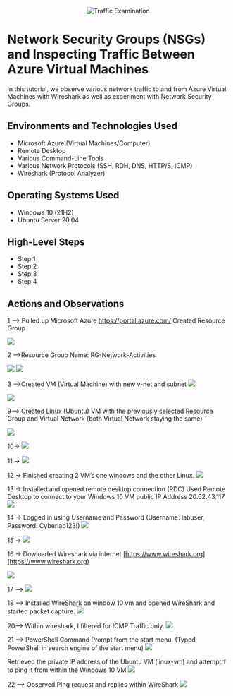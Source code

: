 <p align="center">
<img src="https://i.imgur.com/Ua7udoS.png" alt="Traffic Examination"/>
</p>

<h1>Network Security Groups (NSGs) and Inspecting Traffic Between Azure Virtual Machines</h1>
In this tutorial, we observe various network traffic to and from Azure Virtual Machines with Wireshark as well as experiment with Network Security Groups. <br />


<h2>Environments and Technologies Used</h2>

- Microsoft Azure (Virtual Machines/Computer)
- Remote Desktop
- Various Command-Line Tools
- Various Network Protocols (SSH, RDH, DNS, HTTP/S, ICMP)
- Wireshark (Protocol Analyzer)

<h2>Operating Systems Used </h2>

- Windows 10 (21H2)
- Ubuntu Server 20.04

<h2>High-Level Steps</h2>

- Step 1
- Step 2
- Step 3
- Step 4

<h2>Actions and Observations</h2>

1 --> Pulled up Microsoft Azure https://portal.azure.com/ Created Resource Group

<img src="https://github.com/timothycooperjr/Exploring-Azure-and-Networking-Concepts/blob/7605c6284a77601d4890880754ce93fb92685782/2.jpeg">

2 -->Resource Group Name: RG-Network-Activities

<img src="https://github.com/timothycooperjr/Exploring-Azure-and-Networking-Concepts/blob/83b3f03e33d9b34e0cb4d358403c221405f268ca/3.jpeg">

<img src="https://github.com/timothycooperjr/Exploring-Azure-and-Networking-Concepts/blob/1ee17510e69d8d1d5a445e78a120c981ed24a1c6/4.jpeg">

3 -->Created VM (Virtual Machine) with new v-net and subnet
<img src="https://github.com/timothycooperjr/Exploring-Azure-and-Networking-Concepts/blob/375cbda14c3c3ac18e143fee25cd9dd6dca77e7a/6.jpeg"><br />

<img src="https://github.com/timothycooperjr/Exploring-Azure-and-Networking-Concepts/blob/50c6838b5ff55194848b155d57ab235edef4d291/7.jpeg">

9--> Created Linux (Ubuntu) VM with the previously selected Resource Group and Virtual Network (both Virtual Network staying the same)

<img src="https://github.com/timothycooperjr/Exploring-Azure-and-Networking-Concepts/blob/5e9eef3599a01daf9e20c9c995a37ce48b2fa55c/9.png">

10-> <img src="https://github.com/timothycooperjr/Exploring-Azure-and-Networking-Concepts/blob/5e9eef3599a01daf9e20c9c995a37ce48b2fa55c/10.png">

11 -> <img src="https://github.com/timothycooperjr/Exploring-Azure-and-Networking-Concepts/blob/5e9eef3599a01daf9e20c9c995a37ce48b2fa55c/11.png">

12 -> Finished creating 2 VM’s one windows and the other Linux.
<img src="https://github.com/timothycooperjr/Exploring-Azure-and-Networking-Concepts/blob/5e9eef3599a01daf9e20c9c995a37ce48b2fa55c/12.png">

13 -> Installed and opened remote desktop connection (RDC)
      Used Remote Desktop to connect to your Windows 10 VM public IP Address 20.62.43.117
<img src="https://github.com/timothycooperjr/Exploring-Azure-and-Networking-Concepts/blob/5e9eef3599a01daf9e20c9c995a37ce48b2fa55c/13.png">

14 -> Logged in using Username and Password
(Username: labuser, Password: Cyberlab123!)
<img src="https://github.com/timothycooperjr/Exploring-Azure-and-Networking-Concepts/blob/5e9eef3599a01daf9e20c9c995a37ce48b2fa55c/14.png">

15 -> <img src="https://github.com/timothycooperjr/Exploring-Azure-and-Networking-Concepts/blob/5e9eef3599a01daf9e20c9c995a37ce48b2fa55c/15.png">

16 -> Dowloaded Wireshark via internet [https://www.wireshark.org](https://www.wireshark.org)

<img src="https://github.com/timothycooperjr/Exploring-Azure-and-Networking-Concepts/blob/5e9eef3599a01daf9e20c9c995a37ce48b2fa55c/16.png">

17 --> <img src="https://github.com/timothycooperjr/Exploring-Azure-and-Networking-Concepts/blob/3d775501f6c2651b083d7e1f79fe449e60e000a2/17.png">

18 --> Installed WireShark on window 10 vm and opened WireShark and started packet capture.
<img src="https://github.com/timothycooperjr/Exploring-Azure-and-Networking-Concepts/blob/3d775501f6c2651b083d7e1f79fe449e60e000a2/18.png">

20--> Within wireshark, I filtered for ICMP Traffic only.
<img src="https://github.com/timothycooperjr/Exploring-Azure-and-Networking-Concepts/blob/cbc329756f2e187b6ec2371190856be0be965280/20.png">

21 --> PowerShell Command Prompt from the start menu. (Typed PowerShell in search engine of the start menu)
<img src="https://github.com/timothycooperjr/Exploring-Azure-and-Networking-Concepts/blob/1762b444ca2583e02cb5acccdd64e72ea793bf22/22.png">

Retrieved the private IP address of the Ubuntu VM (linux-vm) and attemptrf to ping it from within the Windows 10 VM
<img src="https://github.com/timothycooperjr/Exploring-Azure-and-Networking-Concepts/blob/b42650f79369e566f96227bf2ba305f815022ab4/21.2.png">

22 --> Observed Ping request and replies within WireShark
<img src="https://github.com/timothycooperjr/Exploring-Azure-and-Networking-Concepts/blob/b42650f79369e566f96227bf2ba305f815022ab4/24.png">















